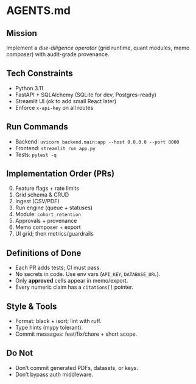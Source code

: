# AGENTS.md

## Mission
Implement a *due-diligence operator* (grid runtime, quant modules, memo composer) with audit-grade provenance.

## Tech Constraints
- Python 3.11
- FastAPI + SQLAlchemy (SQLite for dev, Postgres-ready)
- Streamlit UI (ok to add small React later)
- Enforce `x-api-key` on all routes

## Run Commands
- Backend: `uvicorn backend.main:app --host 0.0.0.0 --port 8000`
- Frontend: `streamlit run app.py`
- Tests: `pytest -q`

## Implementation Order (PRs)
0. Feature flags + rate limits
1. Grid schema & CRUD
2. Ingest (CSV/PDF)
3. Run engine (queue + statuses)
4. Module: `cohort_retention`
5. Approvals + provenance
6. Memo composer + export
7. UI grid; then metrics/guardrails

## Definitions of Done
- Each PR adds tests; CI must pass.
- No secrets in code. Use env vars (`API_KEY`, `DATABASE_URL`).
- Only **approved** cells appear in memo/export.
- Every numeric claim has a `citations[]` pointer.

## Style & Tools
- Format: black + isort; lint with ruff.
- Type hints (mypy tolerant).
- Commit messages: feat/fix/chore + short scope.

## Do Not
- Don’t commit generated PDFs, datasets, or keys.
- Don’t bypass auth middleware.
